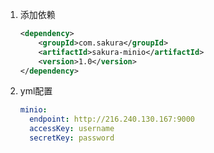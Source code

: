 1. 添加依赖

   ```xml
   <dependency>
       <groupId>com.sakura</groupId>
       <artifactId>sakura-minio</artifactId>
       <version>1.0</version>
   </dependency>
   ```

2. yml配置

   ```yaml
   minio:
     endpoint: http://216.240.130.167:9000
     accessKey: username
     secretKey: password
   ```
